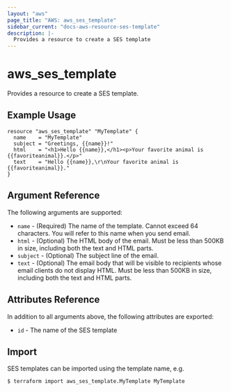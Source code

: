 ```yaml
---
layout: "aws"
page_title: "AWS: aws_ses_template"
sidebar_current: "docs-aws-resource-ses-template"
description: |-
  Provides a resource to create a SES template
---
```


# aws_ses_template

Provides a resource to create a SES template.

## Example Usage

```hcl
resource "aws_ses_template" "MyTemplate" {
  name    = "MyTemplate"
  subject = "Greetings, {{name}}!"
  html    = "<h1>Hello {{name}},</h1><p>Your favorite animal is {{favoriteanimal}}.</p>"
  text    = "Hello {{name}},\r\nYour favorite animal is {{favoriteanimal}}."
}
```

## Argument Reference

The following arguments are supported:

* `name` - (Required) The name of the template. Cannot exceed 64 characters. You will refer to this name when you send email.
* `html` - (Optional) The HTML body of the email. Must be less than 500KB in size, including both the text and HTML parts.
* `subject` - (Optional) The subject line of the email.
* `text` - (Optional) The email body that will be visible to recipients whose email clients do not display HTML. Must be less than 500KB in size, including both the text and HTML parts.

## Attributes Reference

In addition to all arguments above, the following attributes are exported:

* `id` - The name of the SES template

## Import

SES templates can be imported using the template name, e.g.

```
$ terraform import aws_ses_template.MyTemplate MyTemplate
```
